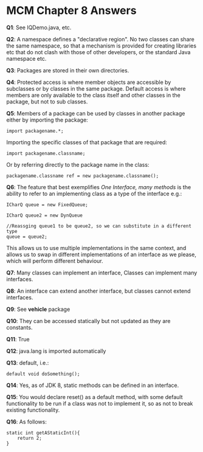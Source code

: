 # MCM Chapter 8 Answers

**Q1**: See IQDemo.java, etc.

**Q2**: A namespace defines a "declarative region". No two classes can share the same namespace, so that a mechanism is provided for creating libraries etc that do not clash with those of other developers, or the standard Java namespace etc.

**Q3**: Packages are stored in their own directories.

**Q4**: Protected access is where member objects are accessible by subclasses or by classes in the same package. Default access is where members are only available to the class itself and other classes in the package, but not to sub classes.

**Q5**: Members of a package can be used by classes in another package either by importing the package:

	import packagename.*;

Importing the specific classes of that package that are required:

	import packagename.classname;

Or by referring directly to the package name in the class:

	packagename.classname ref = new packagename.classname();
	
**Q6**: The feature that best exemplifies *One Interface, many methods* is the ability to refer to an implementing class as a type of the interface e.g.:
	
	ICharQ queue = new FixedQueue;
	
	ICharQ queue2 = new DynQueue
	
	//Reassging queue1 to be queue2, so we can substitute in a different type
	queue = queue2;
	
This allows us to use multiple implementations in the same context, and allows us to swap in different implementations of an interface as we please, which will perform different behaviour.

**Q7**: Many classes can implement an interface, Classes can implement many interfaces.

**Q8**: An interface can extend another interface, but classes cannot extend interfaces.

**Q9**: See **vehicle** package

**Q10**: They can be accessed statically but not updated as they are constants.

**Q11**: True

**Q12**: java.lang is imported automatically

**Q13**: default, i.e.:

	default void doSomething();

**Q14**: Yes, as of JDK 8, static methods can be defined in an interface.

**Q15**: You would declare reset() as a default method, with some default functionality to be run if a class was not to implement it, so as not to break existing functionality.

**Q16**: As follows:

	static int getAStaticInt(){
		return 2;
	}
	

